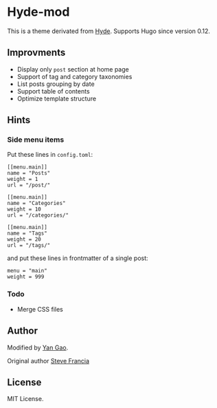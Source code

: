 # Hyde-mod

This is a theme derivated from [Hyde](https://github.com/spf13/hyde).
Supports Hugo since version 0.12.

## Improvments

- Display only `post` section at home page
- Support of tag and category taxonomies
- List posts grouping by date
- Support table of contents
- Optimize template structure

## Hints

### Side menu items

Put these lines in `config.toml`:

    [[menu.main]]
    name = "Posts"
    weight = 1
    url = "/post/"

    [[menu.main]]
    name = "Categories"
    weight = 10
    url = "/categories/"

    [[menu.main]]
    name = "Tags"
    weight = 20
    url = "/tags/"

and put these lines in frontmatter of a single post:

    menu = "main"
    weight = 999

### Todo

- Merge CSS files

## Author

Modified by [Yan Gao](https://github.com/tagaoyan).

Original author [Steve Francia](https://github.com/spf13)

## License

MIT License.

